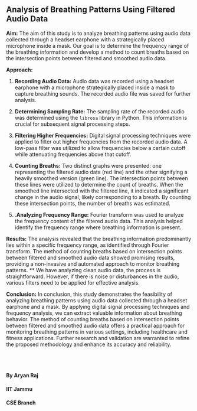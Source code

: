 ## **Analysis of Breathing Patterns Using Filtered Audio Data**

**Aim:**
The aim of this study is to analyze breathing patterns using audio data collected through a headset earphone with a strategically placed microphone inside a mask. Our goal is to determine the frequency range of the breathing information and develop a method to count breaths based on the intersection points between filtered and smoothed audio data.

**Approach:**
1. **Recording Audio Data:**
   Audio data was recorded using a headset earphone with a microphone strategically placed inside a mask to capture breathing sounds. The recorded audio file was saved for further analysis.

2. **Determining Sampling Rate:**
   The sampling rate of the recorded audio was determined using the `librosa` library in Python. This information is crucial for subsequent signal processing steps.

3. **Filtering Higher Frequencies:**
   Digital signal processing techniques were applied to filter out higher frequencies from the recorded audio data. A low-pass filter was utilized to allow frequencies below a certain cutoff while attenuating frequencies above that cutoff.

4. **Counting Breaths:**
   Two distinct graphs were presented: one representing the filtered audio data (red line) and the other signifying a heavily smoothed version (green line). The intersection points between these lines were utilized to determine the count of breaths. When the smoothed line intersected with the filtered line, it indicated a significant change in the audio signal, likely corresponding to a breath. By counting these intersection points, the number of breaths was estimated.

5. .**Analyzing Frequency Range:**
   Fourier transform was used to analyze the frequency content of the filtered audio data. This analysis helped identify the frequency range where breathing information is present.

**Results:**
The analysis revealed that the breathing information predominantly lies within a specific frequency range, as identified through Fourier transform. The method of counting breaths based on intersection points between filtered and smoothed audio data showed promising results, providing a non-invasive and automated approach to monitor breathing patterns.
** We have analyzing clean audio data, the process is straightforward. However, if there is noise or disturbances in the audio, various filters need to be applied for effective analysis.

**Conclusion:**
In conclusion, this study demonstrates the feasibility of analyzing breathing patterns using audio data collected through a headset earphone and a mask. By applying digital signal processing techniques and frequency analysis, we can extract valuable information about breathing behavior. The method of counting breaths based on intersection points between filtered and smoothed audio data offers a practical approach for monitoring breathing patterns in various settings, including healthcare and fitness applications. Further research and validation are warranted to refine the proposed methodology and enhance its accuracy and reliability.


<br>
<br>

#### By Aryan Raj 
#### IIT Jammu 
#### CSE Branch